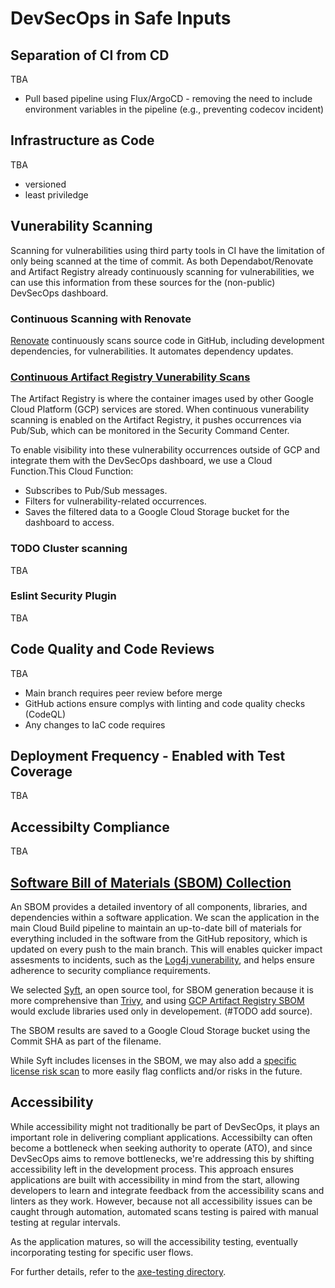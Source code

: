 # DevSecOps in Safe Inputs

## Separation of CI from CD

TBA

- Pull based pipeline using Flux/ArgoCD - removing the need to include environment variables in the pipeline (e.g., preventing codecov incident)

## Infrastructure as Code

TBA

- versioned
- least priviledge

## Vunerability Scanning

Scanning for vulnerabilities using third party tools in CI have the limitation of only being scanned at the time of commit. As both Dependabot/Renovate and Artifact Registry already continuously scanning for vulnerabilities, we can use this information from these sources for the (non-public) DevSecOps dashboard.

### Continuous Scanning with Renovate

[Renovate](https://docs.renovatebot.com/) continuously scans source code in GitHub, including development dependencies, for vulnerabilities. It automates dependency updates.

### [Continuous Artifact Registry Vunerability Scans](./artifact-registry-vulnerability-scanning)

The Artifact Registry is where the container images used by other Google Cloud Platform (GCP) services are stored. When continuous vunerability scanning is enabled on the Artifact Registry, it pushes occurrences via Pub/Sub, which can be monitored in the Security Command Center.  

To enable visibility into these vulnerability occurrences outside of GCP and integrate them with the DevSecOps dashboard, we use a Cloud Function.This Cloud Function:

* Subscribes to Pub/Sub messages.
* Filters for vulnerability-related occurrences.
* Saves the filtered data to a Google Cloud Storage bucket for the dashboard to access. 

### TODO Cluster scanning

TBA

### Eslint Security Plugin

TBA

## Code Quality and Code Reviews

TBA

- Main branch requires peer review before merge
- GitHub actions ensure complys with linting and code quality checks (CodeQL)
- Any changes to IaC code requires

## Deployment Frequency - Enabled with Test Coverage

TBA

## Accessibilty Compliance

TBA

## [Software Bill of Materials (SBOM) Collection](./sbom)

An SBOM provides a detailed inventory of all components, libraries, and dependencies within a software application. We scan the application in the main Cloud Build pipeline to maintain an up-to-date bill of materials for everything included in the software from the GitHub repository, which is updated on every push to the main branch. This will enables quicker impact assesments to incidents, such as the [Log4j vunerability](https://en.wikipedia.org/wiki/Log4Shell), and helps ensure adherence to security compliance requirements.

We selected [Syft](https://github.com/anchore/syft), an open source tool, for SBOM generation because it is more comprehensive than [Trivy](https://aquasecurity.github.io/trivy/v0.33/docs/sbom/), and using [GCP Artifact Registry SBOM](https://cloud.google.com/artifact-analysis/docs/sbom-overview) would exclude libraries used only in developement. (#TODO add source).

The SBOM results are saved to a Google Cloud Storage bucket using the Commit SHA as part of the filename.

While Syft includes licenses in the SBOM, we may also add a [specific license risk scan](https://aquasecurity.github.io/trivy/v0.47/docs/scanner/license/) to more easily flag conflicts and/or risks in the future.

## Accessibility

While accessibility might not traditionally be part of DevSecOps, it plays an important role in delivering compliant applications. Accessibilty can often become a bottleneck when seeking authority to operate (ATO), and since DevSecOps aims to remove bottlenecks, we're addressing this by shifting accessibility left in the development process. This approach ensures applications are built with accessibility in mind from the start, allowing developers to learn and integrate feedback from the accessibility scans and linters as they work. However, because not all accessibility issues can be caught through automation, automated scans testing is paired with manual testing at regular intervals.

As the application matures, so will the accessibility testing, eventually incorporating testing for specific user flows.

For further details, refer to the [axe-testing directory](./axe-testing/README.md).
